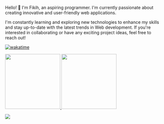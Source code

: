 Hello! 👋 I'm Fikih, an aspiring programmer. I'm currently passionate about creating innovative and user-friendly web applications.

I'm constantly learning and exploring new technologies to enhance my skills and stay up-to-date with the latest trends in Web development. If you're interested in collaborating or have any exciting project ideas, feel free to reach out!

[![wakatime](https://wakatime.com/badge/user/5346ecae-279b-4a47-aa65-5ae244c88994.svg)](https://wakatime.com/@5346ecae-279b-4a47-aa65-5ae244c88994)

<p align="left">
<a href="https://github.com/fikihfirmansyah">
  <img height="180em" src="https://github-readme-stats-eight-theta.vercel.app/api?username=fikihfirmansyah&show_icons=true&theme=dark&include_all_commits=true&count_private=true"/>
  <img height="180em" src="https://github-readme-stats-eight-theta.vercel.app/api/top-langs/?username=fikihfirmansyah&layout=compact&langs_count=8&theme=dark"/>
</a>
</p>

<p align="left">
  <img src="https://wakatime.com/share/@fikihfirmansyah/e16b8e35-e17c-48f4-bb19-813201a04073.svg"/>
</p>
